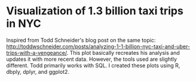 # Visualization of 1.3 billion taxi trips in NYC

Inspired from Todd Schneider's blog post on the same topic: http://toddwschneider.com/posts/analyzing-1-1-billion-nyc-taxi-and-uber-trips-with-a-vengeance/. This plot basically recreates his analysis and updates it with more recent data. However, the tools used are slightly different. Todd primarily works with SQL. I created these plots using R, dbply, dplyr, and ggplot2. 
